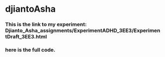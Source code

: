 # djiantoAsha

### This is the link to my experiment: Djianto_Asha_assignments/ExperimentADHD_3EE3/ExperimentDraft_3EE3.html

### here is the full code.
